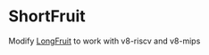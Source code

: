 # ShortFruit

Modify [LongFruit](https://github.com/lowRISC/longfruit) to work with v8-riscv and v8-mips

